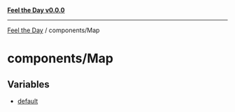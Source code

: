 [**Feel the Day v0.0.0**](../../README.md)

***

[Feel the Day](../../README.md) / components/Map

# components/Map

## Variables

- [default](variables/default.md)
